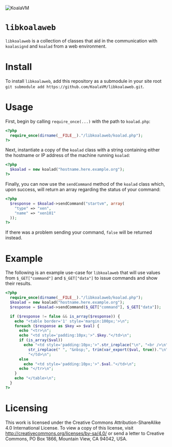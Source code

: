 ![KoalaVM](http://dpr.clayfreeman.com/1kRYJ+ "KoalaVM")

`libkoalaweb`
=============

`libkoalaweb` is a collection of classes that aid in the communication with
`koalasignd` and `koalad` from a web environment.

Install
=======

To install `libkoalaweb`, add this repository as a submodule in your site root
`git submodule add https://github.com/KoalaVM/libkoalaweb.git`.

Usage
=====

First, begin by calling `require_once(...)` with the path to `koalad.php`:

```php
<?php
  require_once(dirname(__FILE__)."/libkoalaweb/koalad.php");
?>
```

Next, instantiate a copy of the `koalad` class with a string containing either
the hostname or IP address of the machine running `koalad`:

```php
<?php
  $koalad = new koalad("hostname.here.example.org");
?>
```

Finally, you can now use the `sendCommand` method of the `koalad` class which,
upon success, will return an array regarding the status of your command:

```php
<?php
  $response = $koalad->sendCommand("startvm", array(
    "type" => "xen",
    "name" => "xen101"
  ));
?>
```

If there was a problem sending your command, `false` will be returned instead.

Example
=======

The following is an example use-case for `libkoalaweb` that will use values from
`$_GET["command"]` and `$_GET["data"]` to issue commands and show their results.

```php
<?php
  require_once(dirname(__FILE__)."/libkoalaweb/koalad.php");
  $koalad = new koalad("hostname.here.example.org");
  $response = $koalad->sendCommand($_GET["command"], $_GET["data"]);

  if ($response != false && is_array($response)) {
    echo "<table border='1' style='margin:100px;'>\n";
    foreach ($response as $key => $val) {
      echo "<tr>\n";
      echo "<td style='padding:10px;'>".$key."</td>\n";
      if (is_array($val))
        echo "<td style='padding:10px;'>".str_ireplace("\n", "<br />\n",
          str_ireplace(" ", "&nbsp;", trim(var_export($val, true))."\n")).
          "</td>\n";
      else
        echo "<td style='padding:10px;'>".$val."</td>\n";
      echo "</tr>\n";
    }
    echo "</table>\n";
  }
?>
```

Licensing
=========

This work is licensed under the Creative Commons Attribution-ShareAlike 4.0
International License. To view a copy of this license, visit
http://creativecommons.org/licenses/by-sa/4.0/ or send a letter to Creative
Commons, PO Box 1866, Mountain View, CA 94042, USA.
